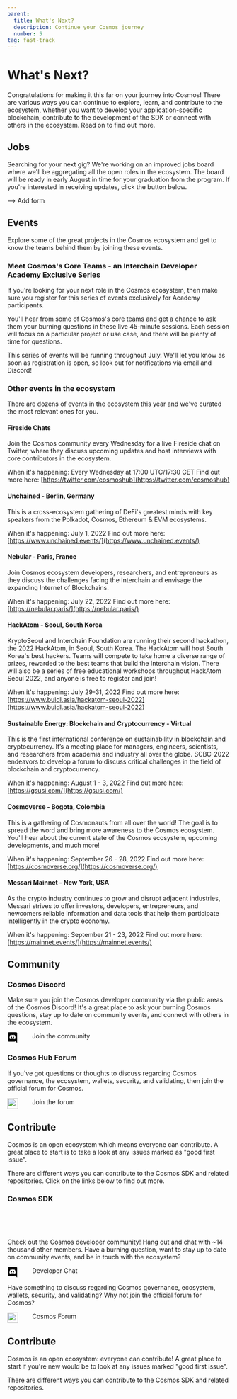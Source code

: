 ```yaml
---
parent:
  title: What's Next?
  description: Continue your Cosmos journey
  number: 5
tag: fast-track
---
```


# What's Next?

Congratulations for making it this far on your journey into Cosmos! There are various ways you can continue to explore, learn, and contribute to the ecosystem, whether you want to develop your application-specific blockchain, contribute to the development of the SDK or connect with others in the ecosystem. Read on to find out more.


## Jobs

Searching for your next gig? We're working on an improved jobs board where we'll be aggregating all the open roles in the ecosystem. The board will be ready in early August in time for your graduation from the program. If you're interested in receiving updates, click the button below.

--> Add form

## Events

Explore some of the great projects in the Cosmos ecosystem and get to know the teams behind them by joining these events.

### Meet Cosmos's Core Teams - an Interchain Developer Academy Exclusive Series

If you're looking for your next role in the Cosmos ecosystem, then make sure you register for this series of events exclusively for Academy participants.

You'll hear from some of Cosmos's core teams and get a chance to ask them your burning questions in these live 45-minute sessions. Each session will focus on a particular project or use case, and there will be plenty of time for questions.

This series of events will be running throughout July. We'll let you know as soon as registration is open, so look out for notifications via email and Discord!

### Other events in the ecosystem

There are dozens of events in the ecosystem this year and we've curated the most relevant ones for you.

#### Fireside Chats

Join the Cosmos community every Wednesday for a live Fireside chat on Twitter, where they discuss upcoming updates and host interviews with core contributors in the ecosystem.

When it's happening: Every Wednesday at 17:00 UTC/17:30 CET
Find out more here: [https://twitter.com/cosmoshub](https://twitter.com/cosmoshub)

#### Unchained - Berlin, Germany

This is a cross-ecosystem gathering of DeFi's greatest minds with key speakers from the Polkadot, Cosmos, Ethereum & EVM ecosystems.

When it's happening: July 1, 2022
Find out more here: [https://www.unchained.events/](https://www.unchained.events/)

#### Nebular - Paris, France

Join Cosmos ecosystem developers, researchers, and entrepreneurs as they discuss the challenges facing the Interchain and envisage the expanding Internet of Blockchains.

When it's happening: July 22, 2022
Find out more here: [https://nebular.paris/](https://nebular.paris/)

#### HackAtom - Seoul, South Korea

KryptoSeoul and Interchain Foundation are running their second hackathon, the 2022 HackAtom, in Seoul, South Korea. The HackAtom will host South Korea's best hackers. Teams will compete to take home a diverse range of prizes, rewarded to the best teams that build the Interchain vision. There will also be a series of free educational workshops throughout HackAtom Seoul 2022, and anyone is free to register and join!

When it's happening: July 29-31, 2022
Find out more here: [https://www.buidl.asia/hackatom-seoul-2022](https://www.buidl.asia/hackatom-seoul-2022)

#### Sustainable Energy: Blockchain and Cryptocurrency - Virtual

This is the first international conference on sustainability in blockchain and cryptocurrency. It’s a meeting place for managers, engineers, scientists, and researchers from academia and industry all over the globe. SCBC-2022 endeavors to develop a forum to discuss critical challenges in the field of blockchain and cryptocurrency.

When it's happening: August 1 - 3, 2022
Find out more here: [https://gsusi.com/](https://gsusi.com/)

#### Cosmoverse - Bogota, Colombia

This is a gathering of Cosmonauts from all over the world! The goal is to spread the word and bring more awareness to the Cosmos ecosystem. You'll hear about the current state of the Cosmos ecosystem, upcoming developments, and much more!

When it's happening: September 26 - 28, 2022
Find out more here: [https://cosmoverse.org/](https://cosmoverse.org/)

#### Messari Mainnet - New York, USA

As the crypto industry continues to grow and disrupt adjacent industries, Messari strives to offer investors, developers, entrepreneurs, and newcomers reliable information and data tools that help them participate intelligently in the crypto economy.

When it's happening: September 21 - 23, 2022
Find out more here: [https://mainnet.events/](https://mainnet.events/)

## Community

### Cosmos Discord

Make sure you join the Cosmos developer community via the public areas of the Cosmos Discord! It's a great place to ask your burning Cosmos questions, stay up to date on community events, and connect with others in the ecosystem.

<p style="display: flex;">
  <svg style="margin-right: 32px;" width="24" height="24" xmlns="http://www.w3.org/2000/svg" fill-rule="evenodd" clip-rule="evenodd" fill="var(--color-text-strong)"><path d="M19.54 0c1.356 0 2.46 1.104 2.46 2.472v21.528l-2.58-2.28-1.452-1.344-1.536-1.428.636 2.22h-13.608c-1.356 0-2.46-1.104-2.46-2.472v-16.224c0-1.368 1.104-2.472 2.46-2.472h16.08zm-4.632 15.672c2.652-.084 3.672-1.824 3.672-1.824 0-3.864-1.728-6.996-1.728-6.996-1.728-1.296-3.372-1.26-3.372-1.26l-.168.192c2.04.624 2.988 1.524 2.988 1.524-1.248-.684-2.472-1.02-3.612-1.152-.864-.096-1.692-.072-2.424.024l-.204.024c-.42.036-1.44.192-2.724.756-.444.204-.708.348-.708.348s.996-.948 3.156-1.572l-.12-.144s-1.644-.036-3.372 1.26c0 0-1.728 3.132-1.728 6.996 0 0 1.008 1.74 3.66 1.824 0 0 .444-.54.804-.996-1.524-.456-2.1-1.416-2.1-1.416l.336.204.048.036.047.027.014.006.047.027c.3.168.6.3.876.408.492.192 1.08.384 1.764.516.9.168 1.956.228 3.108.012.564-.096 1.14-.264 1.74-.516.42-.156.888-.384 1.38-.708 0 0-.6.984-2.172 1.428.36.456.792.972.792.972zm-5.58-5.604c-.684 0-1.224.6-1.224 1.332 0 .732.552 1.332 1.224 1.332.684 0 1.224-.6 1.224-1.332.012-.732-.54-1.332-1.224-1.332zm4.38 0c-.684 0-1.224.6-1.224 1.332 0 .732.552 1.332 1.224 1.332.684 0 1.224-.6 1.224-1.332 0-.732-.54-1.332-1.224-1.332z"/></svg>
  <a class="" style="text-decoration: none; diplay: flex;" href="https://discord.gg/cosmosnetwork" target="_blank">
    Join the community
  </a>
</p>

### Cosmos Hub Forum

If you've got questions or thoughts to discuss regarding Cosmos governance, the ecosystem, wallets, security, and validating, then join the official forum for Cosmos.

<p style="display: flex;">
  <img style="margin: 0px; filter: var(--img-filter); width: 24px; height: 24px;" class="no-zoom" src="/favicon-32x32.png"/>
  <a class="" style="text-decoration: none; diplay: flex; margin-left: 32px;" href="https://forum.cosmos.network/" target="_blank">
    Join the forum
  </a>
</p>

## Contribute

Cosmos is an open ecosystem which means everyone can contribute. A great place to start is to take a look at any issues marked as "good first issue".

There are different ways you can contribute to the Cosmos SDK and related repositories. Click on the links below to find out more.


### Cosmos SDK

<Resource
  title="Cosmos SDK"
  description="Find out everything about contributing to the main Cosmos SDK repository!"
  :links="[{name: 'Github Repository', url: 'https://github.com/cosmos/cosmos-sdk/blob/master/CONTRIBUTING.md'}]"
  image="/cosmos-sdk-icon.svg"
  :large="true"
/>

<br/>

<Resource
  title="IBC"
  description="Want to support the development of the Inter-Blockchain Communication Protocol?"
  :links="[{name: 'Github Repository', url: 'https://github.com/cosmos/ibc-go/blob/main/CONTRIBUTING.md'}]"
  image="/ibc-icon.svg"
  :large="true"
/>

<br/>

<Resource
  title="Tendermint Core"
  description="Help solve existing issues and continue the development of the robust Tendermint BFT consensus!"
  :links="[{name: 'Github Repository', url: 'https://github.com/tendermint/tendermint/blob/master/CONTRIBUTING.md'}]"
  image="/tendermint-icon.svg"
  :large="true"
/>






Check out the Cosmos developer community! Hang out and chat with ~14 thousand other members. Have a burning question, want to stay up to date on community events, and be in touch with the ecosystem?

<p style="display: flex;">
  <svg style="margin-right: 32px;" width="24" height="24" xmlns="http://www.w3.org/2000/svg" fill-rule="evenodd" clip-rule="evenodd" fill="var(--color-text-strong)"><path d="M19.54 0c1.356 0 2.46 1.104 2.46 2.472v21.528l-2.58-2.28-1.452-1.344-1.536-1.428.636 2.22h-13.608c-1.356 0-2.46-1.104-2.46-2.472v-16.224c0-1.368 1.104-2.472 2.46-2.472h16.08zm-4.632 15.672c2.652-.084 3.672-1.824 3.672-1.824 0-3.864-1.728-6.996-1.728-6.996-1.728-1.296-3.372-1.26-3.372-1.26l-.168.192c2.04.624 2.988 1.524 2.988 1.524-1.248-.684-2.472-1.02-3.612-1.152-.864-.096-1.692-.072-2.424.024l-.204.024c-.42.036-1.44.192-2.724.756-.444.204-.708.348-.708.348s.996-.948 3.156-1.572l-.12-.144s-1.644-.036-3.372 1.26c0 0-1.728 3.132-1.728 6.996 0 0 1.008 1.74 3.66 1.824 0 0 .444-.54.804-.996-1.524-.456-2.1-1.416-2.1-1.416l.336.204.048.036.047.027.014.006.047.027c.3.168.6.3.876.408.492.192 1.08.384 1.764.516.9.168 1.956.228 3.108.012.564-.096 1.14-.264 1.74-.516.42-.156.888-.384 1.38-.708 0 0-.6.984-2.172 1.428.36.456.792.972.792.972zm-5.58-5.604c-.684 0-1.224.6-1.224 1.332 0 .732.552 1.332 1.224 1.332.684 0 1.224-.6 1.224-1.332.012-.732-.54-1.332-1.224-1.332zm4.38 0c-.684 0-1.224.6-1.224 1.332 0 .732.552 1.332 1.224 1.332.684 0 1.224-.6 1.224-1.332 0-.732-.54-1.332-1.224-1.332z"/></svg>
  <a class="" style="text-decoration: none; diplay: flex;" href="https://discord.gg/cosmosnetwork" target="_blank">
    Developer Chat
  </a>
</p>

Have something to discuss regarding Cosmos governance, ecosystem, wallets, security, and validating? Why not join the official forum for Cosmos?

<p style="display: flex;">
  <img style="margin: 0px; filter: var(--img-filter); width: 24px; height: 24px;" class="no-zoom" src="/favicon-32x32.png"/>
  <a class="" style="text-decoration: none; diplay: flex; margin-left: 32px;" href="https://forum.cosmos.network/" target="_blank">
    Cosmos Forum
  </a>
</p>

## Contribute

Cosmos is an open ecosystem: everyone can contribute! A great place to start if you're new would be to look at any issues marked "good first issue".

There are different ways you can contribute to the Cosmos SDK and related repositories.
<br/><br/>

<Resource
  title="Cosmos SDK"
  description="Find out everything about contributing to the main Cosmos SDK repository!"
  :links="[{name: 'Github Repository', url: 'https://github.com/cosmos/cosmos-sdk/blob/master/CONTRIBUTING.md'}]"
  image="/cosmos-sdk-icon.svg"
  :large="true"
/>

<br/>

<Resource
  title="IBC"
  description="Want to support the development of the Inter-Blockchain Communication Protocol?"
  :links="[{name: 'Github Repository', url: 'https://github.com/cosmos/ibc-go/blob/main/CONTRIBUTING.md'}]"
  image="/ibc-icon.svg"
  :large="true"
/>

<br/>

<Resource
  title="Tendermint core"
  description="Help solve existing issues and continue the development of the robust Tendermint BFT consensus!"
  :links="[{name: 'Github Repository', url: 'https://github.com/tendermint/tendermint/blob/master/CONTRIBUTING.md'}]"
  image="/tendermint-icon.svg"
  :large="true"
/>

<!-- ## Enterprise

Are you a developer or enterprise wanting to build your own app? Do you need support?

No worries! Just get in touch with Cosmos enterprise support!

<Card imageUrl="/support-image.png" class="mt-8">
  <div class="tm-overline tm-rf-1 tm-lh-title tm-medium tm-muted">custom support</div>
  <h2 class="mt-6">Need help bringing your project to life?</h2>
  <div class="mt-8">
    <a class="tm-button tm-button-external"><span>Talk to us</span></a>
  </div>
</Card> -->
